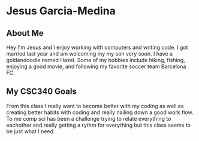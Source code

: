 # Jesus Garcia-Medina

## About Me
Hey I'm Jesus and I enjoy working with computers and writing code. I got married last year and am welcoming my my son very soon. I have a goldendoodle named Hazel. Some of my hobbies include hiking, fishing, enjoying a good movie, and following my favorite soccer team Barcelona FC. 

## My CSC340 Goals
From this class I really want to become better with my coding as well as creating better habits with coding and really nailing down a good work flow. To me comp sci has been a challenge trying to relate everything to eachother and really getting a rythm for everything but this class seems to be just what I need.